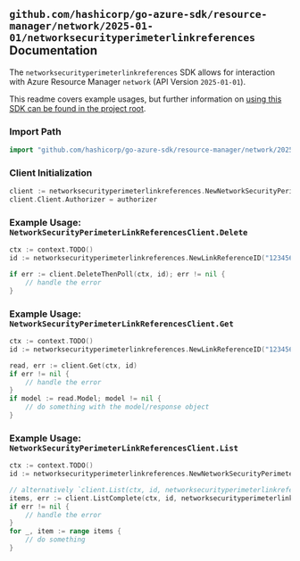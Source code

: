 
## `github.com/hashicorp/go-azure-sdk/resource-manager/network/2025-01-01/networksecurityperimeterlinkreferences` Documentation

The `networksecurityperimeterlinkreferences` SDK allows for interaction with Azure Resource Manager `network` (API Version `2025-01-01`).

This readme covers example usages, but further information on [using this SDK can be found in the project root](https://github.com/hashicorp/go-azure-sdk/tree/main/docs).

### Import Path

```go
import "github.com/hashicorp/go-azure-sdk/resource-manager/network/2025-01-01/networksecurityperimeterlinkreferences"
```


### Client Initialization

```go
client := networksecurityperimeterlinkreferences.NewNetworkSecurityPerimeterLinkReferencesClientWithBaseURI("https://management.azure.com")
client.Client.Authorizer = authorizer
```


### Example Usage: `NetworkSecurityPerimeterLinkReferencesClient.Delete`

```go
ctx := context.TODO()
id := networksecurityperimeterlinkreferences.NewLinkReferenceID("12345678-1234-9876-4563-123456789012", "example-resource-group", "networkSecurityPerimeterName", "linkReferenceName")

if err := client.DeleteThenPoll(ctx, id); err != nil {
	// handle the error
}
```


### Example Usage: `NetworkSecurityPerimeterLinkReferencesClient.Get`

```go
ctx := context.TODO()
id := networksecurityperimeterlinkreferences.NewLinkReferenceID("12345678-1234-9876-4563-123456789012", "example-resource-group", "networkSecurityPerimeterName", "linkReferenceName")

read, err := client.Get(ctx, id)
if err != nil {
	// handle the error
}
if model := read.Model; model != nil {
	// do something with the model/response object
}
```


### Example Usage: `NetworkSecurityPerimeterLinkReferencesClient.List`

```go
ctx := context.TODO()
id := networksecurityperimeterlinkreferences.NewNetworkSecurityPerimeterID("12345678-1234-9876-4563-123456789012", "example-resource-group", "networkSecurityPerimeterName")

// alternatively `client.List(ctx, id, networksecurityperimeterlinkreferences.DefaultListOperationOptions())` can be used to do batched pagination
items, err := client.ListComplete(ctx, id, networksecurityperimeterlinkreferences.DefaultListOperationOptions())
if err != nil {
	// handle the error
}
for _, item := range items {
	// do something
}
```
